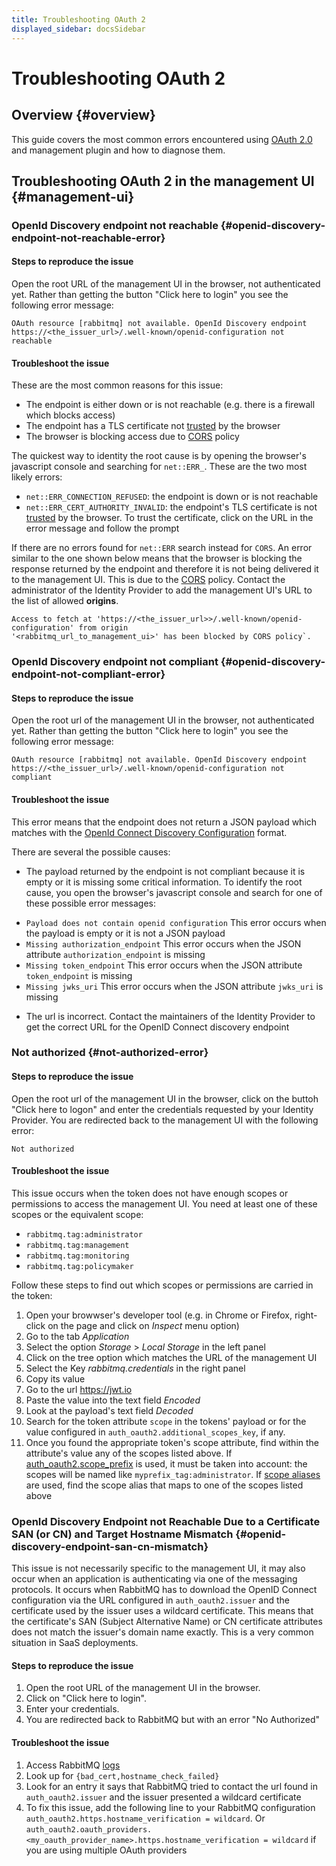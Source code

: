 ```yaml
---
title: Troubleshooting OAuth 2
displayed_sidebar: docsSidebar
---
```

<!--
Copyright (c) 2005-2024 Broadcom. All Rights Reserved. The term "Broadcom" refers to Broadcom Inc. and/or its subsidiaries.

All rights reserved. This program and the accompanying materials
are made available under the terms of the under the Apache License,
Version 2.0 (the "License”); you may not use this file except in compliance
with the License. You may obtain a copy of the License at

https://www.apache.org/licenses/LICENSE-2.0

Unless required by applicable law or agreed to in writing, software
distributed under the License is distributed on an "AS IS" BASIS,
WITHOUT WARRANTIES OR CONDITIONS OF ANY KIND, either express or implied.
See the License for the specific language governing permissions and
limitations under the License.
-->

# Troubleshooting OAuth 2

## Overview {#overview}

This guide covers the most common errors encountered using [OAuth 2.0](./oauth2/) and management plugin and how to diagnose them.

## Troubleshooting OAuth 2 in the management UI {#management-ui}

### OpenId Discovery endpoint not reachable {#openid-discovery-endpoint-not-reachable-error}

#### Steps to reproduce the issue

Open the root URL of the management UI in the browser, not authenticated yet.
Rather than getting the button "Click here to login" you see the following error message:

```
OAuth resource [rabbitmq] not available. OpenId Discovery endpoint https://<the_issuer_url>/.well-known/openid-configuration not reachable
```

#### Troubleshoot the issue

These are the most common reasons for this issue:

 * The endpoint is either down or is not reachable (e.g. there is a firewall which blocks access)
 * The endpoint has a TLS certificate not [trusted](./ssl#peer-verification) by the browser
 * The browser is blocking access due to [CORS](https://en.wikipedia.org/wiki/Cross-origin_resource_sharing) policy

The quickest way to identity the root cause is by opening the browser's javascript console and searching for `net::ERR_`.
These are the two most likely errors:

 * `net::ERR_CONNECTION_REFUSED`: the endpoint is down or is not reachable
 * `net::ERR_CERT_AUTHORITY_INVALID`: the endpoint's TLS certificate is not [trusted](./ssl#peer-verification) by the browser. To trust the certificate,
   click on the URL in the error message and follow the prompt

If there are no errors found for `net::ERR` search instead for `CORS`. An error similar to the one shown below means that the browser is blocking the response returned by
the endpoint and therefore it is not being delivered it to the management UI. This is due to the [CORS](https://en.wikipedia.org/wiki/Cross-origin_resource_sharing) policy.
Contact the administrator of the Identity Provider to add the management UI's URL to the list of allowed **origins**.

```
Access to fetch at 'https://<the_issuer_url>>/.well-known/openid-configuration' from origin
'<rabbitmq_url_to_management_ui>' has been blocked by CORS policy`.
```

### OpenId Discovery endpoint not compliant {#openid-discovery-endpoint-not-compliant-error}

#### Steps to reproduce the issue

Open the root url of the management UI in the browser, not authenticated yet.
Rather than getting the button "Click here to login" you see the following error message:

```
OAuth resource [rabbitmq] not available. OpenId Discovery endpoint https://<the_issuer_url>/.well-known/openid-configuration not compliant
```

#### Troubleshoot the issue

This error means that the endpoint does not return a JSON payload which matches with the [OpenId Connect Discovery Configuration](https://openid.net/specs/openid-connect-discovery-1_0.html#ProviderConfig) format.

There are several the possible causes:

 * The payload returned by the endpoint is not compliant because it is empty or it is missing some critical information. To identify the root cause, you open the browser's javascript console and search for one of these possible error messages:
  - `Payload does not contain openid configuration` This error occurs when the payload is empty or it is not a JSON payload
  - `Missing authorization_endpoint` This error occurs when the JSON attribute `authorization_endpoint` is missing
  - `Missing token_endpoint` This error occurs when the JSON attribute `token_endpoint` is missing
  - `Missing jwks_uri` This error occurs when the JSON attribute `jwks_uri` is missing
* The url is incorrect. Contact the maintainers of the Identity Provider to get the correct URL for the OpenID Connect discovery endpoint


### Not authorized {#not-authorized-error}

#### Steps to reproduce the issue

Open the root url of the management UI in the browser, click on the buttoh "Click here to logon" and enter the credentials requested by your Identity Provider. You are redirected back to the management UI with the following error:

```
Not authorized
```

#### Troubleshoot the issue

This issue occurs when the token does not have enough scopes or permissions to access the management UI. You need at least one of these scopes or the equivalent scope:
- `rabbitmq.tag:administrator`
- `rabbitmq.tag:management`
- `rabbitmq.tag:monitoring`
- `rabbitmq.tag:policymaker`

Follow these steps to find out which scopes or permissions are carried in the token:
1. Open your browwser's developer tool (e.g. in Chrome or Firefox, right-click on the page and click on *Inspect* menu option)
2. Go to the tab *Application*
3. Select the option *Storage* > *Local Storage* in the left panel
4. Click on the tree option which matches the URL of the management UI
5. Select the Key *rabbitmq.credentials* in the right panel
6. Copy its value
7. Go to the url https://jwt.io
8. Paste the value into the text field *Encoded*
9. Look at the payload's text field *Decoded*
10. Search for the token attribute `scope` in the tokens' payload or for the value configured in `auth_oauth2.additional_scopes_key`, if any.
11. Once you found the appropriate token's scope attribute, find within the attribute's value any of the scopes listed above. If [auth_oauth2.scope_prefix](./oauth2#scope-prefix) is used, it must be taken into account: the scopes will be named like  `myprefix_tag:administrator`. If [scope aliases](./oauth2-examples#use-scope-aliases) are used, find the scope alias that maps to one of the scopes listed above


### OpenId Discovery Endpoint not Reachable Due to a Certificate SAN (or CN) and Target Hostname Mismatch {#openid-discovery-endpoint-san-cn-mismatch}

This issue is not necessarily specific to the management UI, it may also occur when an application is authenticating via one of the messaging protocols.
It occurs when RabbitMQ has to download the OpenID Connect configuration via the URL configured in `auth_oauth2.issuer` and the certificate used by the issuer uses a wildcard certificate.
This means that the certificate's SAN (Subject Alternative Name) or CN certificate attributes does not match the issuer's domain name exactly.
This is a very common situation in SaaS deployments.

#### Steps to reproduce the issue

1. Open the root URL of the management UI in the browser.
2. Click on "Click here to login".
3. Enter your credentials.
4. You are redirected back to RabbitMQ but with an error "No Authorized"

#### Troubleshoot the issue

1. Access RabbitMQ [logs](./logging)
2. Look up for `{bad_cert,hostname_check_failed}`
3. Look for an entry it says that RabbitMQ tried to contact the url found in `auth_oauth2.issuer` and the issuer presented a wildcard certificate
4. To fix this issue, add the following line to your RabbitMQ configuration `auth_oauth2.https.hostname_verification = wildcard`. Or `auth_oauth2.oauth_providers.<my_oauth_provider_name>.https.hostname_verification = wildcard` if you are using multiple OAuth providers
